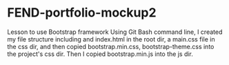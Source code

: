 # FEND-portfolio-mockup2
Lesson to use Bootstrap framework
Using Git Bash command line, I created my file structure including and index.html in the root dir, a main.css file in the css dir, and then copied bootstrap.min.css, bootstrap-theme.css into the project's css dir. Then I copied bootstrap.min.js into the js dir. 
